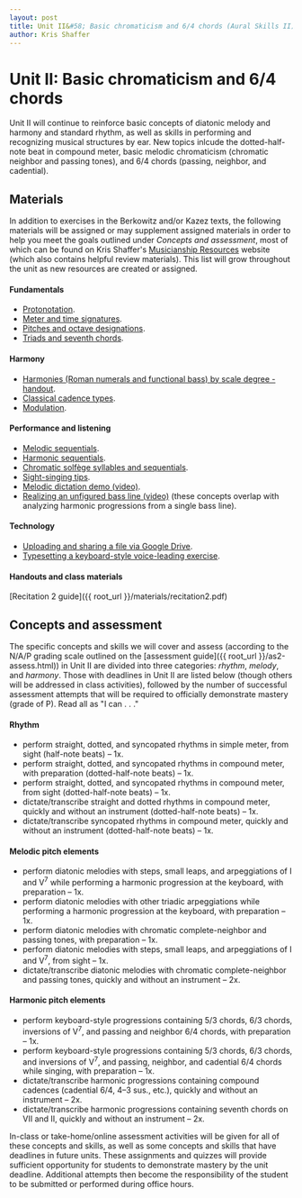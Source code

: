 ```yaml
---
layout: post
title: Unit II&#58; Basic chromaticism and 6/4 chords (Aural Skills II)
author: Kris Shaffer
---
```


# Unit II: Basic chromaticism and 6/4 chords #

Unit II will continue to reinforce basic concepts of diatonic melody and harmony and standard rhythm, as well as skills in performing and recognizing musical structures by ear. New topics inlcude the dotted-half-note beat in compound meter, basic melodic chromaticism (chromatic neighbor and passing tones), and 6/4 chords (passing, neighbor, and cadential).

## Materials ##

In addition to exercises in the Berkowitz and/or Kazez texts, the following materials will be assigned or may supplement assigned materials in order to help you meet the goals outlined under *Concepts and assessment*, most of which can be found on Kris Shaffer's [Musicianship Resources](http://kris.shaffermusic.com/musicianship) website (which also contains helpful review materials). This list will grow throughout the unit as new resources are created or assigned.

#### Fundamentals ####

- [Protonotation](http://kris.shaffermusic.com/musicianship/protonotation.html).  
- [Meter and time signatures](http://kris.shaffermusic.com/musicianship/meter.html).  
- [Pitches and octave designations](http://kris.shaffermusic.com/musicianship/pitches.html).  
- [Triads and seventh chords](http://kris.shaffermusic.com/musicianship/triads.html).  

#### Harmony ####

- [Harmonies (Roman numerals and functional bass) by scale degree - handout](http://kris.shaffermusic.com/musicianship/Graphics/Handouts/HarmoniesByBassScaleDegree.pdf).  
- [Classical cadence types](http://kris.shaffermusic.com/musicianship/cadenceTypes.html).  
- [Modulation](http://kris.shaffermusic.com/musicianship/Modulation.html).  

#### Performance and listening ####

- [Melodic sequentials](http://kris.shaffermusic.com/musicianship/melodicSequentials.html).  
- [Harmonic sequentials](http://kris.shaffermusic.com/musicianship/Graphics/harmonicSequential.pdf).  
- [Chromatic solfège syllables and sequentials](http://kris.shaffermusic.com/musicianship/chromaticSolfege.html).  
- [Sight-singing tips](http://kris.shaffermusic.com/musicianship/sightSinging.html).  
- [Melodic dictation demo (video)](http://kris.shaffermusic.com/musicianship/melodicDictationDemo.html).  
- [Realizing an unfigured bass line (video)](http://kris.shaffermusic.com/musicianship/unfiguredBass.html) (these concepts overlap with analyzing harmonic progressions from a single bass line).  

#### Technology ####

- [Uploading and sharing a file via Google Drive](http://kris.shaffermusic.com/musicianship/GDrive.html).  
- [Typesetting a keyboard-style voice-leading exercise](http://kris.shaffermusic.com/musicianship/typesettingKBStyle.html).  

#### Handouts and class materials ####

[Recitation 2 guide]({{ root_url }}/materials/recitation2.pdf)  

## Concepts and assessment ##

The specific concepts and skills we will cover and assess (according to the N/A/P grading scale outlined on the [assessment guide]({{ root_url }}/as2-assess.html)) in Unit II are divided into three categories: *rhythm*, *melody*, and *harmony*. Those with deadlines in Unit II are listed below (though others will be addressed in class activities), followed by the number of successful assessment attempts that will be required to officially demonstrate mastery (grade of P). Read all as "I can . . ."

#### Rhythm ####

- perform straight, dotted, and syncopated rhythms in simple meter, from sight (half-note beats) – 1x.  
- perform straight, dotted, and syncopated rhythms in compound meter, with preparation (dotted-half-note beats) – 1x.  
- perform straight, dotted, and syncopated rhythms in compound meter, from sight (dotted-half-note beats) – 1x.  
- dictate/transcribe straight and dotted rhythms in compound meter, quickly and without an instrument (dotted-half-note beats) – 1x.  
- dictate/transcribe syncopated rhythms in compound meter, quickly and without an instrument (dotted-half-note beats) – 1x.  

#### Melodic pitch elements ####

- perform diatonic melodies with steps, small leaps, and arpeggiations of I and V<sup>7</sup> while performing a harmonic progression at the keyboard, with preparation – 1x.  
- perform diatonic melodies with other triadic arpeggiations while performing a harmonic progression at the keyboard, with preparation – 1x.  
- perform diatonic melodies with chromatic complete-neighbor and passing tones, with preparation – 1x.  
- perform diatonic melodies with steps, small leaps, and arpeggiations of I and V<sup>7</sup>, from sight – 1x.  
- dictate/transcribe diatonic melodies with chromatic complete-neighbor and passing tones, quickly and without an instrument – 2x.  

#### Harmonic pitch elements ####

- perform keyboard-style progressions containing 5/3 chords, 6/3 chords, inversions of V<sup>7</sup>, and passing and neighbor 6/4 chords, with preparation – 1x.  
- perform keyboard-style progressions containing 5/3 chords, 6/3 chords, and inversions of V<sup>7</sup>, and passing, neighbor, and cadential 6/4 chords while singing, with preparation – 1x.  
- dictate/transcribe harmonic progressions containing compound cadences (cadential 6/4, 4–3 sus., etc.), quickly and without an instrument – 2x.  
- dictate/transcribe harmonic progressions containing seventh chords on VII and II, quickly and without an instrument – 2x.  

In-class or take-home/online assessment activities will be given for all of these concepts and skills, as well as some concepts and skills that have deadlines in future units. These assignments and quizzes will provide sufficient opportunity for students to demonstrate mastery by the unit deadline. Additional attempts then become the responsibility of the student to be submitted or performed during office hours.
